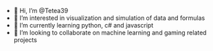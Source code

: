 - 👋 Hi, I’m @Tetea39
- 👀 I’m interested in visualization and simulation of data and formulas
- 🌱 I’m currently learning python, c# and javascript
- 💞️ I’m looking to collaborate on machine learning and gaming related projects
